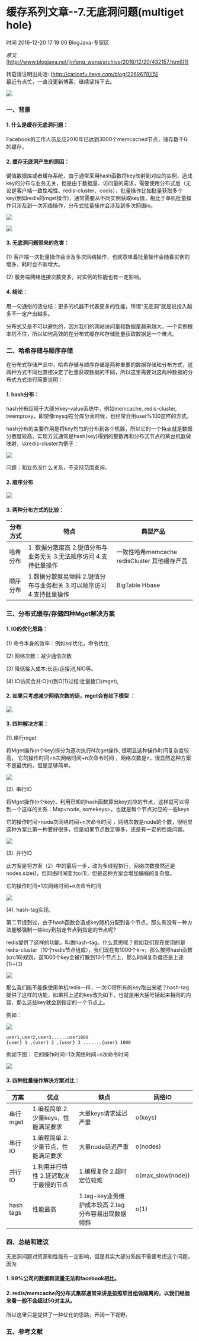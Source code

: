 # 缓存系列文章--7.无底洞问题(multiget hole)

 时间 2016-12-20 17:19:00  BlogJava-专家区

_原文_[http://www.blogjava.net/jinfeng_wang/archive/2016/12/20/432157.html][1]


转载请注明出处哈: [http://carlosfu.iteye.com/blog/2269678][5]   
最近有点忙，一直没更新博客，继续坚持下去。 

![][6]

### 一、背景 

#### 1. 什么是缓存无底洞问题：

Facebook的工作人员反应2010年已达到3000个memcached节点，储存数千G的缓存。

#### 2. 缓存无底洞产生的原因：

键值数据库或者缓存系统，由于通常采用hash函数将key映射到对应的实例，造成key的分布与业务无关，但是由于数据量、访问量的需求，需要使用分布式后（无论是客户端一致性哈性、redis-cluster、codis），批量操作比如批量获取多个key(例如redis的mget操作)，通常需要从不同实例获取key值，相比于单机批量操作只涉及到一次网络操作，分布式批量操作会涉及到多次网络io。

![][7]

![][8]

#### 3. 无底洞问题带来的危害：

(1) 客户端一次批量操作会涉及多次网络操作，也就意味着批量操作会随着实例的增多，耗时会不断增大。

(2) 服务端网络连接次数变多，对实例的性能也有一定影响。

#### 4. 结论：

用一句通俗的话总结：更多的机器不代表更多的性能，所谓“无底洞”就是说投入越多不一定产出越多。

分布式又是不可以避免的，因为我们的网站访问量和数据量越来越大，一个实例根本坑不住，所以如何高效的在分布式缓存和存储批量获取数据是一个难点。

### 二、哈希存储与顺序存储

在分布式存储产品中，哈希存储与顺序存储是两种重要的数据存储和分布方式，这两种方式不同也直接决定了批量获取数据的不同，所以这里需要对这两种数据的分布式方式进行简要说明：

#### 1. hash分布：

hash分布应用于大部分key-value系统中，例如memcache, redis-cluster, twemproxy，即使像mysql在分库分表时候，也经常会用user%100这样的方式。

hash分布的主要作用是将key均匀的分布到各个机器，所以它的一个特点就是数据分散度较高，实现方式通常是hash(key)得到的整数再和分布式节点的某台机器做映射，以redis-cluster为例子：

![][9]

问题：和业务没什么关系，不支持范围查询。

#### 2. 顺序分布

![][10]

#### 3. 两种分布方式的比较：

分布方式 | 特点 | 典型产品 
-|-|-
哈希分布  | 1. 数据分散度高  2.键值分布与业务无关 3.无法顺序访问  4.支持批量操作 | 一致性哈希memcache redisCluster 其他缓存产品
顺序分布  | 1.数据分散度易倾斜 2.键值分布与业务相关 3.可以顺序访问 4.支持批量操作 | BigTable  Hbase

### 三、分布式缓存/存储四种Mget解决方案

#### 1. IO的优化思路：

(1) 命令本身的效率：例如sql优化，命令优化

(2) 网络次数：减少通信次数

(3) 降低接入成本:长连/连接池,NIO等。

(4) IO访问合并:O(n)到O(1)过程:批量接口(mget),

#### 2. 如果只考虑减少网络次数的话，mget会有如下模型 ： 

![][11]

#### 3. 四种解决方案：

(1).串行mget

将Mget操作(n个key)拆分为逐次执行N次get操作, 很明显这种操作时间复杂度较高， 它的操作时间=n次网络时间+n次命令时间 ，网络次数是n，很显然这种方案不是最优的，但是足够简单。 

![][12]

(2). 串行IO

将Mget操作(n个key)，利用已知的hash函数算出key对应的节点，这样就可以得到一个这样的关系：Map<node, somekeys>，也就是每个节点对应的一些keys

 它的操作时间=node次网络时间+n次命令时间 ，网络次数是node的个数，很明显这种方案比第一种要好很多，但是如果节点数足够多，还是有一定的性能问题。 

![][13]

(3). 并行IO

此方案是将方案（2）中的最后一步，改为多线程执行，网络次数虽然还是nodes.size()，但网络时间变为o(1)，但是这种方案会增加编程的复杂度。

它的操作时间=1次网络时间+n次命令时间

![][14]

(4). hash-tag实现。

第二节提到过，由于hash函数会造成key随机分配到各个节点，那么有没有一种方法能够强制一些key到指定节点到指定的节点呢?

redis提供了这样的功能，叫做hash-tag。什么意思呢？假如我们现在使用的是redis-cluster（10个redis节点组成），我们现在有1000个k-v，那么按照hash函数(crc16)规则，这1000个key会被打散到10个节点上，那么时间复杂度还是上述(1)~(3)

![][15]

那么我们能不能像使用单机redis一样，一次IO将所有的key取出来呢？hash-tag提供了这样的功能，如果将上述的key改为如下，也就是用大括号括起来相同的内容，那么这些key就会到指定的一个节点上。

例如：

![][16]



    user1,user2,user3......user1000
    {user} 1 ,{user} 2 ,{user} 3 .......{user} 1000

例如下图： 它的操作时间=1次网络时间+n次命令时间

![][18]

#### 3. 四种批量操作解决方案对比：

方案 | 优点 | 缺点 |网络IO 
-|-|-|-
串行mget | 1.编程简单 2.少量keys，性能满足要求 | 大量keys请求延迟严重|  o(keys) 
串行IO | 1.编程简单 2.少量节点，性能满足要求 | 大量node延迟严重 | o(nodes) 
并行IO | 1.利用并行特性 2.延迟取决于最慢的节点 | 1.编程复杂 2.超时定位较难|  o(max_slow(node)) 
hash tags | 性能最高 |  1.tag-key业务维护成本较高 2.tag分布容易出现数据倾斜|  o(1) 

### 四、总结和建议

无底洞问题对资源和性能有一定影响，但是其实大部分系统不需要考虑这个问题，因为

#### 1. 99%公司的数据和流量无法和facebook相比。

#### 2. redis/memcache的分布式集群通常来讲是按照项目组做隔离的，以我们经验来看一般不会超过50对主从。

所以这里只是提供了一种优化的思路，开阔一下视野。

### 五、参考文献


[1]: http://www.blogjava.net/jinfeng_wang/archive/2016/12/20/432157.html

[5]: http://carlosfu.iteye.com/blog/2269678
[6]: ./img/buE77z.gif
[7]: ./img/6vMjEf6.png
[8]: ./img/QRjyuii.png
[9]: ./img/jqayma.jpg
[10]: ./img/7FJVfmU.jpg
[11]: ./img/EzuuEf.jpg
[12]: ./img/eI7Jjei.png
[13]: ./img/amI3uu7.png
[14]: ./img/nUz2me.png
[15]: ./img/2yUvyqu.png
[16]: ./img/m22EJjA.png
[17]: ./img/EZF3ayr.png
[18]: ./img/bQN3Izr.png